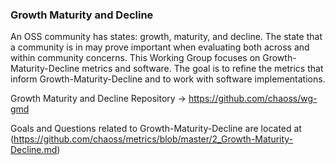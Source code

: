 ### Growth Maturity and Decline

An OSS community has states: growth, maturity, and decline. The state that a community is in may prove important when evaluating both across and within community concerns. This Working Group focuses on Growth-Maturity-Decline metrics and software. The goal is to refine the metrics that inform Growth-Maturity-Decline and to work with software implementations.

Growth Maturity and Decline Repository → https://github.com/chaoss/wg-gmd

Goals and Questions related to Growth-Maturity-Decline are located at (https://github.com/chaoss/metrics/blob/master/2_Growth-Maturity-Decline.md)
